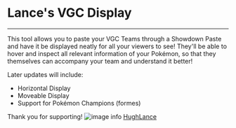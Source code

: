 # Lance's VGC Display
------------------------
This tool allows you to paste your VGC Teams through a Showdown Paste and have it be displayed neatly for all your viewers to see!
They'll be able to hover and inspect all relevant information of your Pokémon, so that they themselves can accompany your team and understand it better!

Later updates will include:
- Horizontal Display
- Moveable Display
- Support for Pokémon Champions (formes)

Thank you for supporting!
![image info](https://static-cdn.jtvnw.net/ttv-static-metadata/twitch_logo3.jpg) [HughLance](https://www.twitch.tv/hughlance)
